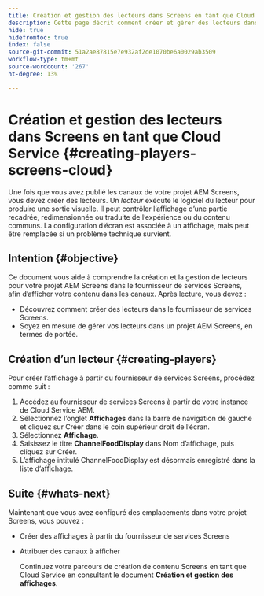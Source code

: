 ```yaml
---
title: Création et gestion des lecteurs dans Screens en tant que Cloud Service
description: Cette page décrit comment créer et gérer des lecteurs dans Screens en tant que Cloud Service.
hide: true
hidefromtoc: true
index: false
source-git-commit: 51a2ae87815e7e932af2de1070be6a0029ab3509
workflow-type: tm+mt
source-wordcount: '267'
ht-degree: 13%

---
```



# Création et gestion des lecteurs dans Screens en tant que Cloud Service {#creating-players-screens-cloud}

Une fois que vous avez publié les canaux de votre projet AEM Screens, vous devez créer des lecteurs.
Un *lecteur* exécute le logiciel du lecteur pour produire une sortie visuelle. Il peut contrôler l’affichage d’une partie recadrée, redimensionnée ou traduite de l’expérience ou du contenu communs. La configuration d’écran est associée à un affichage, mais peut être remplacée si un problème technique survient.

## Intention {#objective}

Ce document vous aide à comprendre la création et la gestion de lecteurs pour votre projet AEM Screens dans le fournisseur de services Screens, afin d’afficher votre contenu dans les canaux. Après lecture, vous devez :

* Découvrez comment créer des lecteurs dans le fournisseur de services Screens.
* Soyez en mesure de gérer vos lecteurs dans un projet AEM Screens, en termes de portée.

## Création d’un lecteur {#creating-players}

Pour créer l’affichage à partir du fournisseur de services Screens, procédez comme suit :

1. Accédez au fournisseur de services Screens à partir de votre instance de Cloud Service AEM.
1. Sélectionnez l’onglet **Affichages** dans la barre de navigation de gauche et cliquez sur Créer dans le coin supérieur droit de l’écran.
1. Sélectionnez **Affichage**.
1. Saisissez le titre **ChannelFoodDisplay** dans Nom d’affichage, puis cliquez sur Créer.
1. L’affichage intitulé ChannelFoodDisplay est désormais enregistré dans la liste d’affichage.

## Suite {#whats-next}

Maintenant que vous avez configuré des emplacements dans votre projet Screens, vous pouvez :

* Créer des affichages à partir du fournisseur de services Screens
* Attribuer des canaux à afficher

   Continuez votre parcours de création de contenu Screens en tant que Cloud Service en consultant le document **Création et gestion des affichages**.